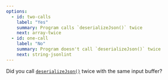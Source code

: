 ```yaml
---
options:
  - id: two-calls
    label: "Yes"
    summary: Program calls `deserializeJson()` twice
    next: array-twice
  - id: one-call
    label: "No"
    summary: Program doesn't call `deserializeJson()` twice
    next: string-jsonlint
---
```


Did you call [`deserializeJson()`](/v6/api/json/deserializejson/) twice with the same input buffer?